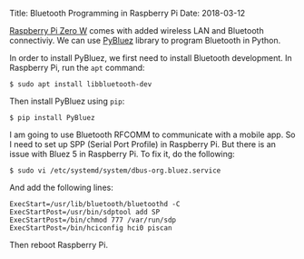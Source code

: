 Title: Bluetooth Programming in Raspberry Pi
Date: 2018-03-12

[Raspberry Pi Zero W](https://www.raspberrypi.org/products/raspberry-pi-zero-w/) comes with added wireless LAN and Bluetooth connectiviy. We can use [PyBluez](https://pybluez.github.io/) library to program Bluetooth in Python.

In order to install PyBluez, we first need to install Bluetooth development. In Raspberry Pi, run the `apt` command:

```
$ sudo apt install libbluetooth-dev
```

Then install PyBluez using `pip`:

```
$ pip install PyBluez
```

I am going to use Bluetooth RFCOMM to communicate with a mobile app. So I need to set up SPP (Serial Port Profile) in Raspberry Pi. But there is an issue with Bluez 5 in Raspberry Pi. To fix it, do the following:

```
$ sudo vi /etc/systemd/system/dbus-org.bluez.service
```

And add the following lines:

```
ExecStart=/usr/lib/bluetooth/bluetoothd -C
ExecStartPost=/usr/bin/sdptool add SP
ExecStartPost=/bin/chmod 777 /var/run/sdp
ExecStartPost=/bin/hciconfig hci0 piscan
```

Then reboot Raspberry Pi.